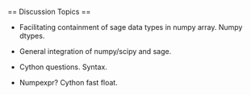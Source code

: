 == Discussion Topics ==

   * Facilitating containment of sage data types in numpy array. Numpy dtypes.

   * General integration of numpy/scipy and sage.

   * Cython questions. Syntax.
  
   * Numpexpr? Cython fast float.

 
